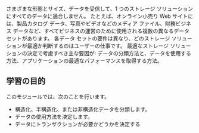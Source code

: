 さまざまな形態とサイズ、データを受信して、1 つのストレージ ソリューションにすべてのデータに適合しません。 たとえば、オンライン小売り Web サイトには、製品カタログ データ、写真やビデオなどのメディア ファイル、財務ビジネス データなど、すべてビジネスの運営のために使用される複数の異なるデータ セットがあります。 各データ セットの要件は異なり、どのストレージ ソリューションが最適か判断するのはユーザーの仕事です。 最適なストレージ ソリューションの決定で考慮すべき主な要因が: データの分類方法と、データを使用する方法、アプリケーションの最適なパフォーマンスを取得する方法。

## <a name="learning-objectives"></a>学習の目的
このモジュールでは、次のことを行います。

- 構造化、半構造化、または非構造化データを分類します。
- データの使用方法を決定します。
- データにトランザクションが必要かどうかを決定する 